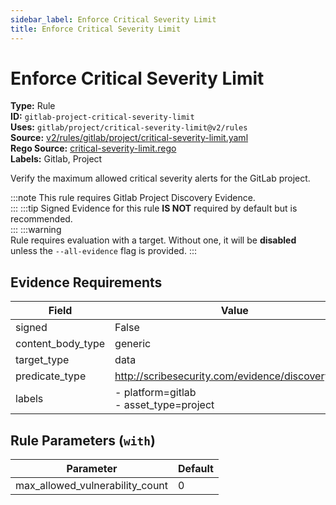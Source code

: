 ```yaml
---
sidebar_label: Enforce Critical Severity Limit
title: Enforce Critical Severity Limit
---  
```

# Enforce Critical Severity Limit  
**Type:** Rule  
**ID:** `gitlab-project-critical-severity-limit`  
**Uses:** `gitlab/project/critical-severity-limit@v2/rules`  
**Source:** [v2/rules/gitlab/project/critical-severity-limit.yaml](https://github.com/scribe-public/sample-policies/blob/main/v2/rules/gitlab/project/critical-severity-limit.yaml)  
**Rego Source:** [critical-severity-limit.rego](https://github.com/scribe-public/sample-policies/blob/main/v2/rules/gitlab/project/critical-severity-limit.rego)  
**Labels:** Gitlab, Project  

Verify the maximum allowed critical severity alerts for the GitLab project.

:::note 
This rule requires Gitlab Project Discovery Evidence.  
::: 
:::tip 
Signed Evidence for this rule **IS NOT** required by default but is recommended.  
::: 
:::warning  
Rule requires evaluation with a target. Without one, it will be **disabled** unless the `--all-evidence` flag is provided.
::: 

## Evidence Requirements  
| Field | Value |
|-------|-------|
| signed | False |
| content_body_type | generic |
| target_type | data |
| predicate_type | http://scribesecurity.com/evidence/discovery/v0.1 |
| labels | - platform=gitlab<br/>- asset_type=project |

## Rule Parameters (`with`)  
| Parameter | Default |
|-----------|---------|
| max_allowed_vulnerability_count | 0 |

